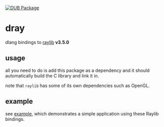 [![DUB Package](https://img.shields.io/dub/v/dray.svg)](https://code.dlang.org/packages/dray)

# dray

dlang bindings to [raylib](https://github.com/xdrie/raylib) **v3.5.0**

## usage

all you need to do is add this package as a dependency and it should automatically build the C library and link it in.

note that `raylib` has some of its own dependencies such as OpenGL.

## example

see [example](example/), which demonstrates a simple application using these Raylib bindings.
